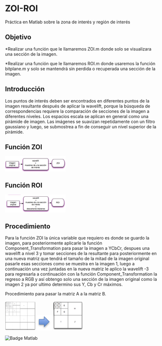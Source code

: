 # ZOI-ROI
Práctica en Matlab sobre la zona de interés y región de interés

## Objetivo
*Realizar una función que le llamaremos ZOI.m donde solo se visualizara una sección de la imagen.

*Realizar una función que le llamaremos ROI.m donde usaremos la función bitplane.m y solo se mantendrá sin perdida o recuperada una sección de la imagen.

## Introducción
Los puntos de interés deben ser encontrados en diferentes puntos de la imagen resultante después de aplicar la wavelift, porque la búsqueda de correspondencias requiere la comparación de secciones de la imagen a diferentes niveles. Los espacios escala se aplican en general como una pirámide de imagen. Las imágenes se suavizan repetidamente con un filtro gaussiano y luego, se submostrea a fin de conseguir un nivel superior de la pirámide.

## Función ZOI
<img src="imagenes/imagen_1.png" width="200"/>

## Función ROI
<img src="imagenes/imagen_2.png" width="200"/>

## Procedimiento
Para la función ZOI la única variable que requiero es donde se guardo la imagen, para posteriormente aplicarle la función Component_Transformation para pasar la imagen a YCbCr, despues una wavelift a nivel 3 y tomar secciones de la resultante para posteriormente en una nueva matriz que tendrá el tamaño de la mitad de la imagen original pasarle esas secciones como se muestra en la imagen 1, luego a continuación una vez juntadas en la nueva matriz le aplico la wavelift -3 para regresarla a continuación con la función Component_Transformation la regreso a RGB y así obtengo solo una sección de la imagen original como la imagen 2 ya por ultimo determino sus Y, Cb y Cr máximos.

Procedimiento para pasar la matriz 
A a la matriz B.

<p>
	<img src="imagenes/imagen_3.png" width="100"/>
	<img src="imagenes/imagen_4.png" width="50"/>
	<img src="imagenes/imagen_5.png" width="100"/>
</p>

![Badge Matlab](https://img.shields.io/badge/Matlab%20-FC6D26)